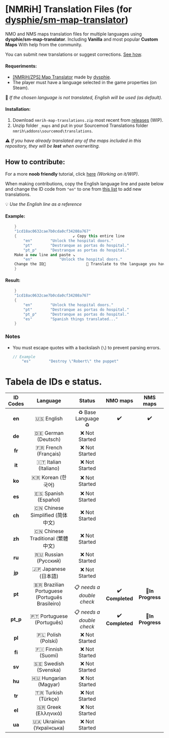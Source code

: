 # [NMRiH] Translation Files (for [dysphie/sm-map-translator](https://github.com/dysphie/sm-map-translator))

NMO and NMS maps translation files for multiple languages using **dysphie/sm-map-translator**. Including **Vanilla** and most popular **Custom Maps** With help from the community.

You can submit new translations or suggest corrections. [See how](#how-to-contribute).

#### Requeriments:
- [[NMRiH/ZPS] Map Translator](https://github.com/dysphie/sm-map-translator) made by [dysphie](https://github.com/dysphie).
- The player must have a language selected in the game properties (on Steam).

🔎 *If the chosen language is not translated, English will be used (as default).*

#### Installation:
1. Download `nmrih-map-translations.zip` most recent from [releases](https://github.com/Uncle-Tio/nmrih-maps-translation-files/releases) (WIP).
2. Unzip folder `_maps` and put in your Sourcemod Translations folder `nmrih\addons\sourcemod\translations`.

⚠️ *If you have already translated any of the maps included in this repository, they will be **lost** when overwriting.*


## How to contribute:

For a more **noob friendly** tutorial, click [here](#how-to-contribute) *(Working on it/WIP)*.

When making contributions, copy the English language line and paste below and change the ID code from `"en"` to one from [this list](#tabela-de-ids-e-status) to add new translations. 

💡 *Use the English line as a reference*

#### Example:
```cpp
	}
	"1cd18ac0632cae7b0cda0cf34208a767"
	{						  ↙️ Copy this entire line
		"en"		"Unlock the hospital doors."
		"pt"		"Destranque as portas do hospital."
		"pt_p"		"Destranque as portas do hospital."
	Make a new line and paste ↘️				
	   	"en"	        "Unlock the hospital doors."
    Change the ID🔺					🔺 Translate to the language you have chosen.
	}
```
#### Result:
```cpp
	}
	"1cd18ac0632cae7b0cda0cf34208a767"
	{
		"en"		"Unlock the hospital doors."
		"pt"		"Destranque as portas do hospital."
		"pt_p"		"Destranque as portas do hospital."
		"es"		"Spanish things translated..."
	}
```

### Notes

- You must escape quotes with a backslash (`\`) to prevent parsing errors.

	```cpp
	// Example 
		"es"		"Destroy \"Robert\" the puppet"
	```


# Tabela de IDs e status.

|ID Codes|			 Language		      |				Status		      |   NMO maps   |   NMS maps   |
|:------:|:--------------------------------------------------:|:---------------------------------------------:|:------------:|:------------:|
| **en** |	🇺🇸 English				      |	       ♻️ Base Language ♻️ 			|     ✔️      |      ✔️      |
| **de** |	🇩🇪 German (Deutsch)			      |	       ❌ Not Started
| **fr** |	🇫🇷 French (Français)			      |	       ❌ Not Started
| **it** |	🇮🇹 Italian (Italiano)			      |        ❌ Not Started
| **ko** |	🇰🇷 Korean (한국어)			    |	     ❌ Not Started
| **es** |	🇪🇸 Spanish (Español)			       |        ❌ Not Started
| **ch** |	🇨🇳 Chinese Simplified (简体中文)		    |	     ❌ Not Started
| **zh** |	🇨🇳 Chinese Traditional (繁體中文)		    |	     ❌ Not Started
| **ru** |	🇷🇺 Russian (Русский)			        |	 ❌ Not Started
| **jp** |	🇯🇵 Japanese (日本語)			      |	      ❌ Not Started
| **pt** |	🇧🇷 Brazilian Portuguese (Português Brasileiro) |	📋 *needs a double check*		| ✔️ **Completed** | 📝**In Progress** |
|**pt_p**|	🇵🇹 Portuguese (Português)			 |	📋 *needs a double check*		| ✔️ **Completed** | 📝**In Progress** |
| **pl** |	🇵🇱 Polish (Polski)				 |	❌ Not Started  			      | |
| **fi** |	🇫🇮 Finnish (Suomi)				 |	❌ Not Started  			      | |
| **sv** |	🇸🇪 Swedish (Svenska)				 |	❌ Not Started  			      | |
| **hu** |	🇭🇺 Hungarian (Magyar)				 |	❌ Not Started  			      | |
| **tr** |	🇹🇷 Turkish (Türkçe)				 |	❌ Not Started  			      | |
| **el** |	🇬🇷 Greek (Ελληνικά)				 |	❌ Not Started  			      | |
| **ua** |	🇺🇦 Ukrainian (Українська)			 |	❌ Not Started  			      | |
